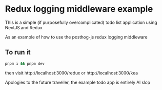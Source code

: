 # Redux logging middleware example

This is a simple (if purposefully overcomplicated) todo list application using NextJS and Redux

As an example of how to use the posthog-js redux logging middleware

## To run it

```bash
pnpm i && pnpm dev
```

then visit http://localhost:3000/redux
or http://localhost:3000/kea

Apologies to the future traveller, the example todo app is entirely AI slop
